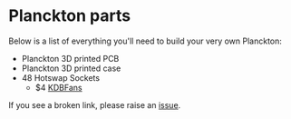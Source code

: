 # Planckton parts

Below is a list of everything you'll need to build your very own Planckton:

* Planckton 3D printed PCB
* Planckton 3D printed case
* 48 Hotswap Sockets
  * $4 [KDBFans](https://kbdfans.cn/collections/switches/products/mechanical-keyboard-low-profile-switches-kailh-pcb-socket-cpg135001s30)


If you see a broken link, please raise an [issue](https://github.com/Planckton-Keyboards/Planckton/issues/new).